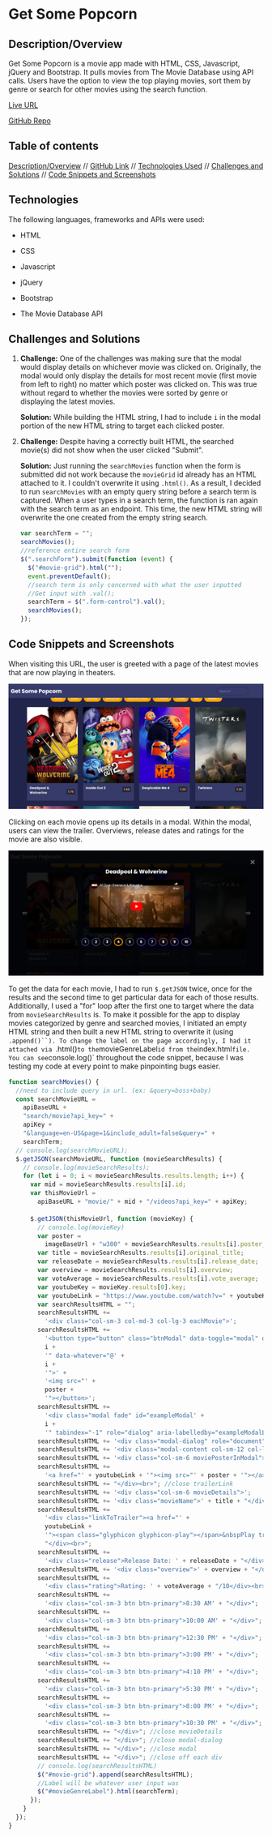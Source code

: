 # Get Some Popcorn

## Description/Overview

Get Some Popcorn is a movie app made with HTML, CSS, Javascript, jQuery and Bootstrap. It pulls movies from The Movie Database using API calls. Users have the option to view the top playing movies, sort them by genre or search for other movies using the search function.

[Live URL](https://github.com/AadilAnsari19121/Get-Some-Popcorn.git)

[GitHub Repo](https://github.com/AadilAnsari19121/Get-Some-Popcorn.git)

## Table of contents

[Description/Overview](#description/overview) // [GitHub Link](#github-link) // [Technologies Used](#technologies) // [Challenges and Solutions](#challenges-and-solutions) // [Code Snippets and Screenshots](#code-snippets-and-screenshots)

## Technologies

The following languages, frameworks and APIs were used:

- HTML

- CSS

- Javascript

- jQuery

- Bootstrap

- The Movie Database API

## Challenges and Solutions

1.  **Challenge:** One of the challenges was making sure that the modal would display details on whichever movie was clicked on. Originally, the modal would only display the details for most recent movie (first movie from left to right) no matter which poster was clicked on. This was true without regard to whether the movies were sorted by genre or displaying the latest movies.

    **Solution:** While building the HTML string, I had to include `i` in the modal portion of the new HTML string to target each clicked poster.

2.  **Challenge:** Despite having a correctly built HTML, the searched movie(s) did not show when the user clicked "Submit".

    **Solution:** Just running the `searchMovies` function when the form is submitted did not work because the `movieGrid` id already has an HTML attached to it. I couldn't overwrite it using `.html()`. As a result, I decided to run `searchMovies` with an empty query string before a search term is captured. When a user types in a search term, the function is ran again with the search term as an endpoint. This time, the new HTML string will overwrite the one created from the empty string search.

    ```js
    var searchTerm = "";
    searchMovies();
    //reference entire search form
    $(".searchForm").submit(function (event) {
      $("#movie-grid").html("");
      event.preventDefault();
      //search term is only concerned with what the user inputted
      //Get input with .val();
      searchTerm = $(".form-control").val();
      searchMovies();
    });
    ```

## Code Snippets and Screenshots

When visiting this URL, the user is greeted with a page of the latest movies that are now playing in theaters.

![alt](./Get-Some-Popcorn/IMG/image1.png)

Clicking on each movie opens up its details in a modal. Within the modal, users can view the trailer. Overviews, release dates and ratings for the movie are also visible.

![alt](./Get-Some-Popcorn/IMG/image2.png)

To get the data for each movie, I had to run `$.getJSON` twice, once for the results and the second time to get particular data for each of those results. Additionally, I used a "for" loop after the first one to target where the data from `movieSearchResults` is. To make it possible for the app to display movies categorized by genre and searched movies, I initiated an empty HTML string and then built a new HTML string to overwrite it (using ` .append()``). To change the label on the page accordingly, I had it attached via  `.html()`to the`movieGenreLabel`id from the`index.html`file. You can see`console.log()` throughout the code snippet, because I was testing my code at every point to make pinpointing bugs easier.

```js
function searchMovies() {
  //need to include query in url. (ex: &query=boss+baby)
  const searchMovieURL =
    apiBaseURL +
    "search/movie?api_key=" +
    apiKey +
    "&language=en-US&page=1&include_adult=false&query=" +
    searchTerm;
  // console.log(searchMovieURL);
  $.getJSON(searchMovieURL, function (movieSearchResults) {
    // console.log(movieSearchResults);
    for (let i = 0; i < movieSearchResults.results.length; i++) {
      var mid = movieSearchResults.results[i].id;
      var thisMovieUrl =
        apiBaseURL + "movie/" + mid + "/videos?api_key=" + apiKey;

      $.getJSON(thisMovieUrl, function (movieKey) {
        // console.log(movieKey)
        var poster =
          imageBaseUrl + "w300" + movieSearchResults.results[i].poster_path;
        var title = movieSearchResults.results[i].original_title;
        var releaseDate = movieSearchResults.results[i].release_date;
        var overview = movieSearchResults.results[i].overview;
        var voteAverage = movieSearchResults.results[i].vote_average;
        var youtubeKey = movieKey.results[0].key;
        var youtubeLink = "https://www.youtube.com/watch?v=" + youtubeKey;
        var searchResultsHTML = "";
        searchResultsHTML +=
          '<div class="col-sm-3 col-md-3 col-lg-3 eachMovie">';
        searchResultsHTML +=
          '<button type="button" class="btnModal" data-toggle="modal" data-target="#exampleModal' +
          i +
          '" data-whatever="@' +
          i +
          '">' +
          '<img src="' +
          poster +
          '"></button>';
        searchResultsHTML +=
          '<div class="modal fade" id="exampleModal' +
          i +
          '" tabindex="-1" role="dialog" aria-labelledby="exampleModalLabel" aria-hidden="true">';
        searchResultsHTML += '<div class="modal-dialog" role="document">';
        searchResultsHTML += '<div class="modal-content col-sm-12 col-lg-12">';
        searchResultsHTML += '<div class="col-sm-6 moviePosterInModal">';
        searchResultsHTML +=
          '<a href="' + youtubeLink + '"><img src="' + poster + '"></a>';
        searchResultsHTML += "</div><br>"; //close trailerLink
        searchResultsHTML += '<div class="col-sm-6 movieDetails">';
        searchResultsHTML += '<div class="movieName">' + title + "</div><br>";
        searchResultsHTML +=
          '<div class="linkToTrailer"><a href="' +
          youtubeLink +
          '"><span class="glyphicon glyphicon-play"></span>&nbspPlay trailer</a>' +
          "</div><br>";
        searchResultsHTML +=
          '<div class="release">Release Date: ' + releaseDate + "</div><br>";
        searchResultsHTML += '<div class="overview">' + overview + "</div><br>";
        searchResultsHTML +=
          '<div class="rating">Rating: ' + voteAverage + "/10</div><br>";
        searchResultsHTML +=
          '<div class="col-sm-3 btn btn-primary">8:30 AM' + "</div>";
        searchResultsHTML +=
          '<div class="col-sm-3 btn btn-primary">10:00 AM' + "</div>";
        searchResultsHTML +=
          '<div class="col-sm-3 btn btn-primary">12:30 PM' + "</div>";
        searchResultsHTML +=
          '<div class="col-sm-3 btn btn-primary">3:00 PM' + "</div>";
        searchResultsHTML +=
          '<div class="col-sm-3 btn btn-primary">4:10 PM' + "</div>";
        searchResultsHTML +=
          '<div class="col-sm-3 btn btn-primary">5:30 PM' + "</div>";
        searchResultsHTML +=
          '<div class="col-sm-3 btn btn-primary">8:00 PM' + "</div>";
        searchResultsHTML +=
          '<div class="col-sm-3 btn btn-primary">10:30 PM' + "</div>";
        searchResultsHTML += "</div>"; //close movieDetails
        searchResultsHTML += "</div>"; //close modal-dialog
        searchResultsHTML += "</div>"; //close modal
        searchResultsHTML += "</div>"; //close off each div
        // console.log(searchResultsHTML)
        $("#movie-grid").append(searchResultsHTML);
        //Label will be whatever user input was
        $("#movieGenreLabel").html(searchTerm);
      });
    }
  });
}
```
